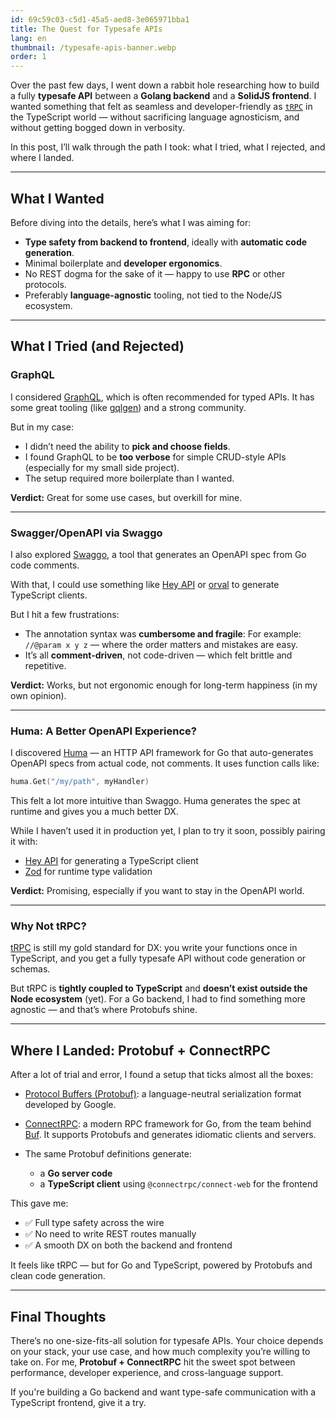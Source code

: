 ```yaml
---
id: 69c59c03-c5d1-45a5-aed8-3e065971bba1
title: The Quest for Typesafe APIs
lang: en
thumbnail: /typesafe-apis-banner.webp
order: 1
---
```


Over the past few days, I went down a rabbit hole researching how to build a fully **typesafe API** between a **Golang backend** and a **SolidJS frontend**. I wanted something that felt as seamless and developer-friendly as [`tRPC`](https://trpc.io/) in the TypeScript world — without sacrificing language agnosticism, and without getting bogged down in verbosity.

In this post, I’ll walk through the path I took: what I tried, what I rejected, and where I landed.

---

## What I Wanted

Before diving into the details, here’s what I was aiming for:

* **Type safety from backend to frontend**, ideally with **automatic code generation**.
* Minimal boilerplate and **developer ergonomics**.
* No REST dogma for the sake of it — happy to use **RPC** or other protocols.
* Preferably **language-agnostic** tooling, not tied to the Node/JS ecosystem.

---

## What I Tried (and Rejected)

### GraphQL

I considered [GraphQL](https://graphql.org/), which is often recommended for typed APIs. It has some great tooling (like [gqlgen](https://github.com/99designs/gqlgen)) and a strong community.

But in my case:

* I didn’t need the ability to **pick and choose fields**.
* I found GraphQL to be **too verbose** for simple CRUD-style APIs (especially for my small side project).
* The setup required more boilerplate than I wanted.

**Verdict:** Great for some use cases, but overkill for mine.

---

### Swagger/OpenAPI via Swaggo

I also explored [Swaggo](https://github.com/swaggo/swag), a tool that generates an OpenAPI spec from Go code comments.

With that, I could use something like [Hey API](https://heyapi.dev/) or [orval](https://orval.dev/) to generate TypeScript clients.

But I hit a few frustrations:

* The annotation syntax was **cumbersome and fragile**:
  For example: `//@param x y z` — where the order matters and mistakes are easy.
* It’s all **comment-driven**, not code-driven — which felt brittle and repetitive.

**Verdict:** Works, but not ergonomic enough for long-term happiness (in my own opinion).

---

### Huma: A Better OpenAPI Experience?

I discovered [Huma](https://huma.rocks/) — an HTTP API framework for Go that auto-generates OpenAPI specs from actual code, not comments. It uses function calls like:

```go
huma.Get("/my/path", myHandler)
```

This felt a lot more intuitive than Swaggo. Huma generates the spec at runtime and gives you a much better DX.

While I haven’t used it in production yet, I plan to try it soon, possibly pairing it with:

* [Hey API](https://heyapi.dev/) for generating a TypeScript client
* [Zod](https://zod.dev/) for runtime type validation

**Verdict:** Promising, especially if you want to stay in the OpenAPI world.

---

### Why Not tRPC?

[tRPC](https://trpc.io/) is still my gold standard for DX: you write your functions once in TypeScript, and you get a fully typesafe API without code generation or schemas.

But tRPC is **tightly coupled to TypeScript** and **doesn’t exist outside the Node ecosystem** (yet). For a Go backend, I had to find something more agnostic — and that’s where Protobufs shine.

---

## Where I Landed: Protobuf + ConnectRPC

After a lot of trial and error, I found a setup that ticks almost all the boxes:

* [Protocol Buffers (Protobuf)](https://protobuf.dev/): a language-neutral serialization format developed by Google.
* [ConnectRPC](https://connectrpc.com/): a modern RPC framework for Go, from the team behind [Buf](https://buf.build/). It supports Protobufs and generates idiomatic clients and servers.
* The same Protobuf definitions generate:

  * a **Go server code**
  * a **TypeScript client** using `@connectrpc/connect-web` for the frontend

This gave me:

- ✅ Full type safety across the wire
- ✅ No need to write REST routes manually
- ✅ A smooth DX on both the backend and frontend

It feels like tRPC — but for Go and TypeScript, powered by Protobufs and clean code generation.

---

## Final Thoughts

There’s no one-size-fits-all solution for typesafe APIs. Your choice depends on your stack, your use case, and how much complexity you’re willing to take on. For me, **Protobuf + ConnectRPC** hit the sweet spot between performance, developer experience, and cross-language support.

If you're building a Go backend and want type-safe communication with a TypeScript frontend, give it a try.


